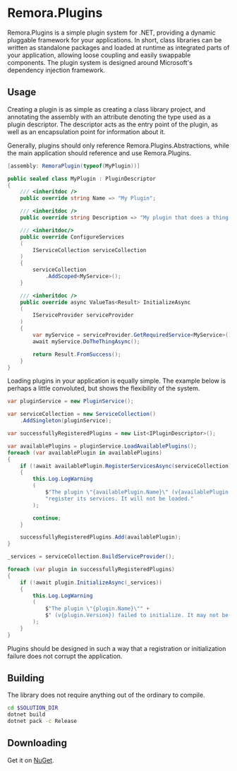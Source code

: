 Remora.Plugins
==============

Remora.Plugins is a simple plugin system for .NET, providing a dynamic pluggable
framework for your applications. In short, class libraries can be written as 
standalone packages and loaded at runtime as integrated parts of your 
application, allowing loose coupling and easily swappable components. The plugin 
system is designed around Microsoft's dependency injection framework.

## Usage
Creating a plugin is as simple as creating a class library project, and 
annotating the assembly with an attribute denoting the type used as a plugin 
descriptor. The descriptor acts as the entry point of the plugin, as well as an
encapsulation point for information about it.

Generally, plugins should only reference Remora.Plugins.Abstractions, while the
main application should reference and use Remora.Plugins.

```c#
[assembly: RemoraPlugin(typeof(MyPlugin))]

public sealed class MyPlugin : PluginDescriptor
{
    /// <inheritdoc />
    public override string Name => "My Plugin";

    /// <inheritdoc />
    public override string Description => "My plugin that does a thing.";

    /// <inheritdoc/>
    public override ConfigureServices
    (
        IServiceCollection serviceCollection
    )
    {
        serviceCollection
            .AddScoped<MyService>();
    }

    /// <inheritdoc />
    public override async ValueTas<Result> InitializeAsync
    (
        IServiceProvider serviceProvider
    )
    {
        var myService = serviceProvider.GetRequiredService<MyService>();
        await myService.DoTheThingAsync();

        return Result.FromSuccess();
    }
}
```

Loading plugins in your application is equally simple. The example below is
perhaps a little convoluted, but shows the flexibility of the system.

```c#
var pluginService = new PluginService();

var serviceCollection = new ServiceCollection()
    .AddSingleton(pluginService);

var successfullyRegisteredPlugins = new List<IPluginDescriptor>();

var availablePlugins = pluginService.LoadAvailablePlugins();
foreach (var availablePlugin in availablePlugins)
{
    if (!await availablePlugin.RegisterServicesAsync(serviceCollection))
    {
        this.Log.LogWarning
        (
            $"The plugin \"{availablePlugin.Name}\" (v{availablePlugin.Version}) failed to " +
            "register its services. It will not be loaded."
        );

        continue;
    }

    successfullyRegisteredPlugins.Add(availablePlugin);
}

_services = serviceCollection.BuildServiceProvider();

foreach (var plugin in successfullyRegisteredPlugins)
{
    if (!await plugin.InitializeAsync(_services))
    {
        this.Log.LogWarning
        (
            $"The plugin \"{plugin.Name}\"" +
            $" (v{plugin.Version}) failed to initialize. It may not be functional."
        );
    }
}
```

Plugins should be designed in such a way that a registration or initialization 
failure does not corrupt the application.

## Building
The library does not require anything out of the ordinary to compile.

```bash
cd $SOLUTION_DIR
dotnet build
dotnet pack -c Release
```

## Downloading
Get it on [NuGet][1].


[1]: https://www.nuget.org/packages/Remora.Plugins/
